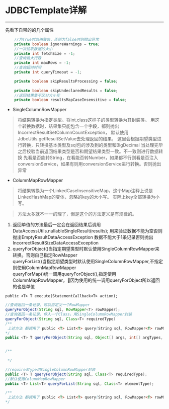 # JDBCTemplate详解
---
先看下自带的的几个属性
```java
    //为True时忽略警告，否则为false时则抛出异常
	private boolean ignoreWarnings = true;
    //一次拉取数据的大小
	private int fetchSize = -1;
    //查询最大行数
	private int maxRows = -1;
    //查询超时时间
	private int queryTimeout = -1;

	private boolean skipResultsProcessing = false;
	
	private boolean skipUndeclaredResults = false;
	//返回结果集不区分大小写
	private boolean resultsMapCaseInsensitive = false;
```

* SingleColumnRowMapper
> 将结果转换为指定类型。将int.class这样子的类型转换为其封装类。
用这个转换数据时，结果集只能包含一个字段，都则抛出IncorrectResultSetColumnCountException，
默认使用JdbcUtils.getResultSetValue去处理返回的结果， 这里会根据期望类型进行转换，只转换基本类型及sql包的涉及到的类型和BigDecimal
当处理完毕之后校验当前返回结果类型是否和期望结果类型一致。不一致则进行数据转换
先看是否能转String，在看能否转Number，如果都不行则看是否注入conversionService，如果有则用conversionService进行转换。否则抛出异常


* ColumnMapRowMapper
> 将结果转换为一个LinkedCaseInsensitiveMap，这个Map注释上说是LinkedHashMap的变体，忽略的key的大小写。
实际上key全部转换为小写。


>方法太多就不一一的理了，但是这个的方法定义是有规律的。  
1. 返回单值的方法最后一定会在返回结果后调用DataAccessUtils.nullableSingleResult(results);
用来验证数据不能为空否则抛出EmptyResultDataAccessException
数据不能大于1条记录否则抛出IncorrectResultSizeDataAccessException
2. queryForObject()当指定期望类型时默认使用SingleColumnRowMapper来转换。否则自己指定RowMapper  
queryForList()当指定期望类型时默认使用SingleColumnRowMapper,不指定则使用ColumnMapRowMapper  
queryForMap()统一调用queryForObject(),指定使用ColumnMapRowMapper，因为使用的统一调用queryForObject所以返回的也是单值

```
public <T> T execute(StatementCallback<T> action);
```



```java
//查询返回一条记录，可以自定义一个RowMapper
queryForObject(String sql, RowMapper<T> rowMapper);
//查询返回一条记录，传入一个Class。用SingleColumnRowMapper封装
queryForObject(String sql, Class<T> requiredType)
/**
 上述方法 都调用了 public <T> List<T> query(String sql, RowMapper<T> rowMapper) 这个方法，
*/
public <T> T queryForObject(String sql, Object[] args, int[] argTypes, RowMapper<T> rowMapper)


/**
 
 */
```

```java
//requiredType用SingleColumnRowMapper封装
public <T> T queryForObject(String sql, Class<T> requiredType);
//默认使用ColumnMapRowMapper
public <T> List<T> queryForList(String sql, Class<T> elementType);

/**
 上述方法 都调用了 public <T> List<T> query(String sql, RowMapper<T> rowMapper) 这个方法，
*/
```